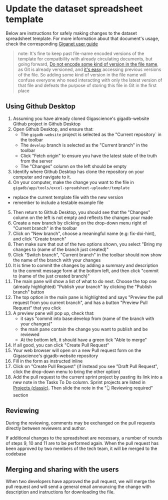 # Update the dataset spreadsheet template

Below are instructions for safely making changes to the dataset spreadsheet template.
For more  information about that document's usage, check the corresponding [Giganet user guide](https://sites.google.com/gigasciencejournal.com/giganet/gigadb/curation/spreadsheet-upload-scripts)

>note: It's fine to keep past file-name encoded versions of the template for compatbility with already circulating documents, but going forward, [Do not encode some kind of version in the file name](https://carpentries-incubator.github.io/git-novice-branch-pr/01-basics/), as Git is already versioned, and [it's easy](https://github.com/gigascience/gigadb-website/commits/develop/gigadb/app/tools/excel-spreadsheet-uploader/template) accessing previous versions of the file. So adding some kind of version in the file name will confuse everyone who need interacting with only the latest version of that file and defeats the purpose of storing this file in Git in the first place

## Using Github Desktop

1. Assuming you have already cloned Gigascience's gigadb-website Github project in Github Desktop
2. Open Github Desktop, and ensure that:
    * The `gigadb-website` project is selected as the "Current repository` in the toolbar
    * The `develop` branch is selected as the "Current branch" in the toolbar
    * Click "Fetch origin" to ensure you have the latest state of the truth from the server
    * The "Changes" column on the left should be empty
3. Identify where Github Desktop has clone the repository on your computer and navigate to it.
4. On your computer, make the change you want to the file in `gigadb/app/tools/excel-spreadsheet-uploader/template`
  - replace the current template file with the new version 
  - remember to include a testable example file 
5. Then return to Github Desktop, you should see that the "Changes" column on the left is not empty and reflects the changes your made
6. Create a new branch by clicking on the drop-down menu right of "Current branch" in the toolbar
7. Click on "New branch", choose a meaningful name (e.g: fix-doi-hint), and click "Create branch"
8. Then make sure that out of the two options shown, you select "Bring my changes to (name of the branch just created)"
9. Click "Switch branch", "Current branch" in the toolbar should now show the name of the branch with your changes
10. It is time to commit the changes by adding a summary and description to the commit message form at the bottom left, and then click "commit to (name of the just created branch)"
11. The main pane will show a list of what to do next. Choose the top one (already highlighted) "Publish your branch" by clicking the "Publish branch" button
12. The top option in the main pane is highlighted and says "Preview the pull request from you current branch", and has a button "Preview Pull Request" that you click
13. A preview pane will pop up, check that:
    *  it says "commit into base:develop from (name of the branch with your changes)"
    *  the main pane contain the change you want to publish and be reviewed
    *  At the bottom left, it should have a green tick "Able to merge"
14. If all good, you can click "Create Pull Request"
15. Your web browser will open on a new Pull request form on the Gigascience's gigadb-website repository
16. Fill in the form as instructed inline
17. Click on "Create Pull Request" (if instead you see "Draft Pull Request", click the drop-down menu to bring the other option)
18. Add the pull request to the current sprint project by pasting its link into a new note in the Tasks To Do column. Sprint projects are listed in [Projects (classic)](https://github.com/orgs/gigascience/projects?type=classic). Then slide the note in the "👆 Reviewing required" section



## Reviewing

During the reviewing, comments may be exchanged on the pull requests directly between reviewers and author.

If additional changes to the spreadsheet are necessary, a number of rounds of steps 9, 10 and 11 are to be performed again. When the pull request has been approved by two members of the tech team, it will be merged to the codebase

## Merging and sharing with the users

When two developers have approved the pull request, we will merge the pull request and will send a general email announcing the change with description and instructions for downloading the file.
